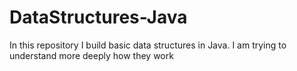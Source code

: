 # DataStructures-Java
In this repository I build basic data structures in Java. I am trying to understand more deeply how they work
